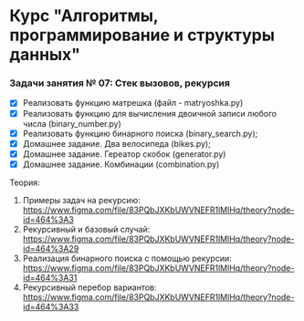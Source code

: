 # Курс "Алгоритмы, программирование и структуры данных"

### Задачи занятия № 07: Стек вызовов, рекурсия

- [x] Реализовать функцию матрешка (файл - matryoshka.py)
- [X] Реализовать функцию для вычисления двоичной записи любого числа (binary_number.py)
- [X] Реализовать функцию бинарного поиска (binary_search.py);
- [x] Домашнее задание. Два велосипеда (bikes.py);
- [x] Домашнее задание. Гереатор скобок (generator.py)
- [x] Домашнее задание. Комбинации (combination.py)

Теория: 
1. Примеры задач на рекурсию: https://www.figma.com/file/83PQbJXKbUWVNEFR1lMlHq/theory?node-id=464%3A3
2. Рекурсивный и базовый случай: https://www.figma.com/file/83PQbJXKbUWVNEFR1lMlHq/theory?node-id=464%3A29
3. Реализация бинарного поиска с помощью рекурсии: https://www.figma.com/file/83PQbJXKbUWVNEFR1lMlHq/theory?node-id=464%3A31
4. Рекурсивный перебор вариантов: https://www.figma.com/file/83PQbJXKbUWVNEFR1lMlHq/theory?node-id=464%3A33
